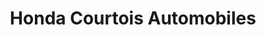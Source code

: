 ---
title: "Honda Courtois Automobiles"
url: /chambourcy/honda-courtois-automobiles/
shop: voiture
---